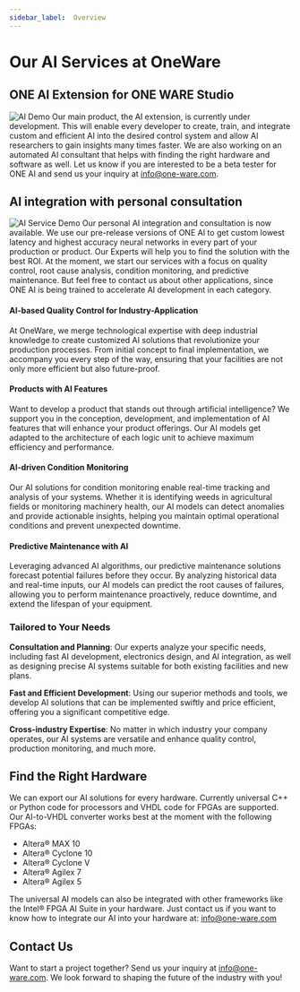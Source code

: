 ```yaml
---
sidebar_label:  Overview
---
```

# Our AI Services at OneWare

## ONE AI Extension for ONE WARE Studio

![AI Demo](/img/studio/slides/ai.png)
Our main product, the AI extension, is currently under development. This will enable every developer to create, train, and integrate custom and efficient AI into the desired control system and allow AI researchers to gain insights many times faster. We are also working on an automated AI consultant that helps with finding the right hardware and software as well.
Let us know if you are interested to be a beta tester for ONE AI and send us your inquiry at [info@one-ware.com](mailto:info@oneware.com).

## AI integration with personal consultation

![AI Service Demo](/img/ai/quality_dev.png)
Our personal AI integration and consultation is now available. We use our pre-release versions of ONE AI to get custom lowest latency and highest accuracy neural networks in every part of your production or product. 
Our Experts will help you to find the solution with the best ROI.
At the moment, we start our services with a focus on quality control, root cause analysis, condition monitoring, and predictive maintenance. But feel free to contact us about other applications, since ONE AI is being trained to accelerate AI development in each category.

#### AI-based Quality Control for Industry-Application

At OneWare, we merge technological expertise with deep industrial knowledge to create customized AI solutions that revolutionize your production processes. From initial concept to final implementation, we accompany you every step of the way, ensuring that your facilities are not only more efficient but also future-proof.

#### Products with AI Features

Want to develop a product that stands out through artificial intelligence? We support you in the conception, development, and implementation of AI features that will enhance your product offerings. Our AI models get adapted to the architecture of each logic unit to achieve maximum efficiency and performance.

#### AI-driven Condition Monitoring

Our AI solutions for condition monitoring enable real-time tracking and analysis of your systems. Whether it is identifying weeds in agricultural fields or monitoring machinery health, our AI models can detect anomalies and provide actionable insights, helping you maintain optimal operational conditions and prevent unexpected downtime.

#### Predictive Maintenance with AI

Leveraging advanced AI algorithms, our predictive maintenance solutions forecast potential failures before they occur. By analyzing historical data and real-time inputs, our AI models can predict the root causes of failures, allowing you to perform maintenance proactively, reduce downtime, and extend the lifespan of your equipment.

### Tailored to Your Needs

**Consultation and Planning**: Our experts analyze your specific needs, including fast AI development, electronics design, and AI integration, as well as designing precise AI systems suitable for both existing facilities and new plans.

**Fast and Efficient Development**: Using our superior methods and tools, we develop AI solutions that can be implemented swiftly and price efficient, offering you a significant competitive edge.

**Cross-industry Expertise**: No matter in which industry your company operates, our AI systems are versatile and enhance quality control, production monitoring, and much more.

## Find the Right Hardware

We can export our AI solutions for every hardware. Currently universal C++ or Python code for processors and VHDL code for FPGAs are supported.
Our AI-to-VHDL converter works best at the moment with the following FPGAs:
- Altera® MAX 10
- Altera® Cyclone 10
- Altera® Cyclone V
- Altera® Agilex 7
- Altera® Agilex 5

The universal AI models can also be integrated with other frameworks like the Intel® FPGA AI Suite in your hardware.
Just contact us if you want to know how to integrate our AI into your hardware at: [info@one-ware.com](mailto:info@oneware.com)

## Contact Us

Want to start a project together? Send us your inquiry at [info@one-ware.com](mailto:info@oneware.com). We look forward to shaping the future of the industry with you!
